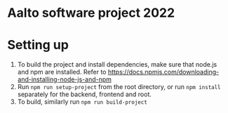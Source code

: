 # Aalto software project 2022

# Setting up

1. To build the project and install dependencies, make sure that node.js and npm are installed. Refer to https://docs.npmjs.com/downloading-and-installing-node-js-and-npm
2. Run `npm run setup-project` from the root directory, or run `npm install` separately for the backend, frontend and root.
3. To build, similarly run `npm run build-project`
